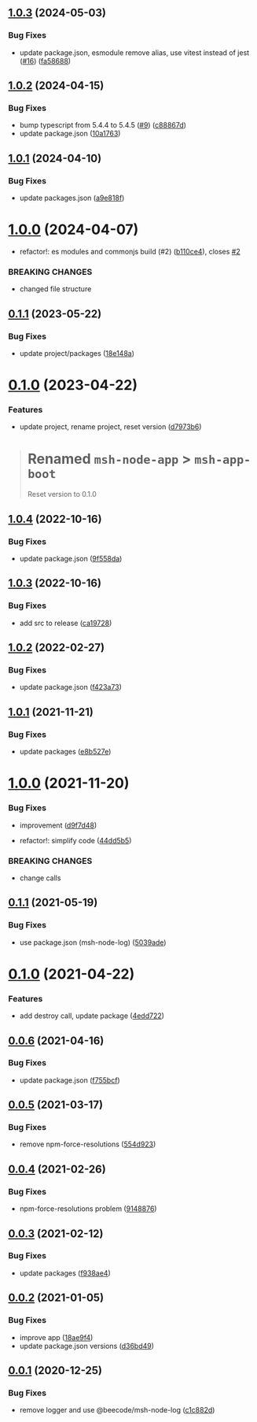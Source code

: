 ## [1.0.3](https://github.com/beecode-rs/msh-app-boot/compare/v1.0.2...v1.0.3) (2024-05-03)


### Bug Fixes

* update package.json, esmodule remove alias, use vitest instead of jest ([#16](https://github.com/beecode-rs/msh-app-boot/issues/16)) ([fa58688](https://github.com/beecode-rs/msh-app-boot/commit/fa586883f1c8859ed3edae0ab8d0e0d2fece5287))

## [1.0.2](https://github.com/beecode-rs/msh-app-boot/compare/v1.0.1...v1.0.2) (2024-04-15)


### Bug Fixes

* bump typescript from 5.4.4 to 5.4.5 ([#9](https://github.com/beecode-rs/msh-app-boot/issues/9)) ([c88867d](https://github.com/beecode-rs/msh-app-boot/commit/c88867d6ff3746fbf78e333213cee16dc678ba46))
* update package.json ([10a1763](https://github.com/beecode-rs/msh-app-boot/commit/10a17632cdcfb57ff5095dfac4963ba21ac288f7))

## [1.0.1](https://github.com/beecode-rs/msh-app-boot/compare/v1.0.0...v1.0.1) (2024-04-10)


### Bug Fixes

* update packages.json ([a9e818f](https://github.com/beecode-rs/msh-app-boot/commit/a9e818f3f61191e04abb563519afcccf7296aced))

# [1.0.0](https://github.com/beecode-rs/msh-app-boot/compare/v0.1.1...v1.0.0) (2024-04-07)


* refactor!: es modules and commonjs build (#2) ([b110ce4](https://github.com/beecode-rs/msh-app-boot/commit/b110ce4d83013392f5223afd06cb41865c81f95e)), closes [#2](https://github.com/beecode-rs/msh-app-boot/issues/2)


### BREAKING CHANGES

* changed file structure

## [0.1.1](https://github.com/beecode-rs/msh-app-boot/compare/v0.1.0...v0.1.1) (2023-05-22)


### Bug Fixes

* update project/packages ([18e148a](https://github.com/beecode-rs/msh-app-boot/commit/18e148ac7d7f84ee7c34604690d0a0b4891a6812))

# [0.1.0](https://github.com/beecode-rs/msh-app-boot/compare/v0.0.0...v0.1.0) (2023-04-22)


### Features

* update project, rename project, reset version ([d7973b6](https://github.com/beecode-rs/msh-app-boot/commit/d7973b6a5cd32bae43e9869a2316574ee07b228a))

> # Renamed `msh-node-app` > `msh-app-boot`
> Reset version to 0.1.0

## [1.0.4](https://github.com/beecode-rs/msh-node-app/compare/v1.0.3...v1.0.4) (2022-10-16)


### Bug Fixes

* update package.json ([9f558da](https://github.com/beecode-rs/msh-node-app/commit/9f558da54fb09cfe7331c0386cde835a7b0c95b6))

## [1.0.3](https://github.com/beecode-rs/msh-node-app/compare/v1.0.2...v1.0.3) (2022-10-16)


### Bug Fixes

* add src to release ([ca19728](https://github.com/beecode-rs/msh-node-app/commit/ca19728dda71ad1da90d16a1052c181fa68881f4))

## [1.0.2](https://github.com/beecode-rs/msh-node-app/compare/v1.0.1...v1.0.2) (2022-02-27)


### Bug Fixes

* update package.json ([f423a73](https://github.com/beecode-rs/msh-node-app/commit/f423a7373dcc3007a80731bb46607fa59c73864d))

## [1.0.1](https://github.com/beecode-rs/msh-node-app/compare/v1.0.0...v1.0.1) (2021-11-21)


### Bug Fixes

* update packages ([e8b527e](https://github.com/beecode-rs/msh-node-app/commit/e8b527e58c179df77cde8ee369e4fe5f87ee4b7c))

# [1.0.0](https://github.com/beecode-rs/msh-node-app/compare/v0.1.1...v1.0.0) (2021-11-20)


### Bug Fixes

* improvement ([d9f7d48](https://github.com/beecode-rs/msh-node-app/commit/d9f7d48f342c6eb74daa25de0ca55da4236d430e))


* refactor!: simplify code ([44dd5b5](https://github.com/beecode-rs/msh-node-app/commit/44dd5b5fdbe3e721bda2f4098145e20a8d04773c))


### BREAKING CHANGES

* change calls

## [0.1.1](https://github.com/beecode-rs/msh-node-app/compare/v0.1.0...v0.1.1) (2021-05-19)


### Bug Fixes

* use package.json (msh-node-log) ([5039ade](https://github.com/beecode-rs/msh-node-app/commit/5039ade3e5a36b45bbe0f24032305851edca7f7b))

# [0.1.0](https://github.com/beecode-rs/msh-node-app/compare/v0.0.6...v0.1.0) (2021-04-22)


### Features

* add destroy call, update package ([4edd722](https://github.com/beecode-rs/msh-node-app/commit/4edd7221d5a296d85577b8054b4d25739dc1ed40))

## [0.0.6](https://github.com/beecode-rs/msh-node-app/compare/v0.0.5...v0.0.6) (2021-04-16)


### Bug Fixes

* update package.json ([f755bcf](https://github.com/beecode-rs/msh-node-app/commit/f755bcf05768e316f43e8aeb7e56bb841fd1eec2))

## [0.0.5](https://github.com/beecode-rs/msh-node-app/compare/v0.0.4...v0.0.5) (2021-03-17)


### Bug Fixes

* remove npm-force-resolutions ([554d923](https://github.com/beecode-rs/msh-node-app/commit/554d923bc1e2a9519db9e0d189abbea68ef00035))

## [0.0.4](https://github.com/beecode-rs/msh-node-app/compare/v0.0.3...v0.0.4) (2021-02-26)


### Bug Fixes

* npm-force-resolutions problem ([9148876](https://github.com/beecode-rs/msh-node-app/commit/91488764a0c7eaef9de9622287e39f38eb2684bb))

## [0.0.3](https://github.com/beecode-rs/msh-node-app/compare/v0.0.2...v0.0.3) (2021-02-12)


### Bug Fixes

* update packages ([f938ae4](https://github.com/beecode-rs/msh-node-app/commit/f938ae44a623e606ad6a03530ea011045883cc94))

## [0.0.2](https://github.com/beecode-rs/msh-node-app/compare/v0.0.1...v0.0.2) (2021-01-05)


### Bug Fixes

* improve app ([18ae9f4](https://github.com/beecode-rs/msh-node-app/commit/18ae9f4bfcc0a4f12e04f4e6ad97eb331ae6feed))
* update package.json versions ([d36bd49](https://github.com/beecode-rs/msh-node-app/commit/d36bd49e2cfabd7013ad941401188fce25776f41))

## [0.0.1](https://github.com/beecode-rs/msh-node-app/compare/v0.0.0...v0.0.1) (2020-12-25)


### Bug Fixes

* remove logger and use @beecode/msh-node-log ([c1c882d](https://github.com/beecode-rs/msh-node-app/commit/c1c882dbf1b2de9ef68ad83258aea8c6352b2f6f))
